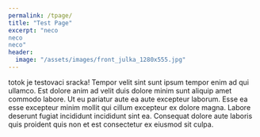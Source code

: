 ```yaml
---
permalink: /tpage/
title: "Test Page"
excerpt: "neco
neco
neco"
header:
  image: "/assets/images/front_julka_1280x555.jpg"
---
```

 
totok je testovaci sracka! Tempor velit sint sunt ipsum tempor enim ad qui ullamco. Est dolore anim ad velit duis dolore minim sunt aliquip amet commodo labore. Ut eu pariatur aute ea aute excepteur laborum. Esse ea esse excepteur minim mollit qui cillum excepteur ex dolore magna. Labore deserunt fugiat incididunt incididunt sint ea. Consequat dolore aute laboris quis proident quis non et est consectetur ex eiusmod sit culpa.

